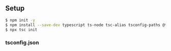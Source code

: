 ## Setup

```sh
$ npm init -y
$ npm install --save-dev typescript ts-node tsc-alias tsconfig-paths @types/node
$ npx tsc init
```

### tsconfig.json
